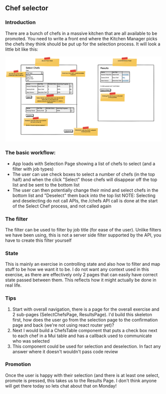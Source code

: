 ## Chef selector

### Introduction

There are a bunch of chefs in a massive kitchen that are all available to be promoted. You need to write a front end where the Kitchen Manager picks the chefs they think should be put up for the selection process. It will look a little bit like this:

![image](chef-selector.png)

### The basic workflow:

- App loads with Selection Page showing a list of chefs to select (and a filter with job types)
- The user can use check boxes to select a number of chefs (in the top half) and when the click "Select" those chefs will disappear off the top list and be sent to the bottom list
- The user can then potentially change their mind and select chefs in the bottom list and "Deselect" them back into the top list
  NOTE: Selecting and deselecting do not call APIs, the /chefs API call is done at the start of the Select Chef process, and not called again

### The filter

The filter can be used to filter by job title (for ease of the user). Unlike filters we have been using, this is not a server side filter supported by the API, you have to create this filter yourself

### State

This is mainly an exercise in controlling state and also how to filter and map stuff to be how we want it to be. I do not want any context used in this exercise, as there are effectively only 2 pages that can easily have correct state passed between them. This reflects how it might actually be done in real life.

### Tips

1. Start with overall navigation, there is a page for the overall exercise and 2 sub-pages (SelectChefsPage, ResultsPage). I'd build this skeleton first, how does the user go from the selection page to the confirmation page and back (we're not using react router yet)?
2. Next I would build a ChefsTable component that puts a check box next to each chef in a Mui table and has a callback used to communicate who was selected
3. This component could be used for selection and deselection. In fact any answer where it doesn't wouldn't pass code review

### Promotion

Once the user is happy with their selection (and there is at least one select, promote is pressed, this takes us to the Results Page. I don't think anyone will get there today so lets chat about that on Monday!
